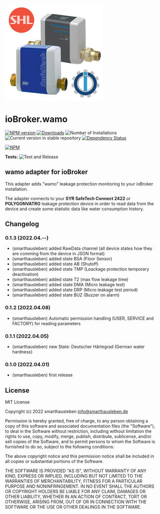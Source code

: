 ![Logo](admin/wamo.png)
# ioBroker.wamo

[![NPM version](https://img.shields.io/npm/v/iobroker.wamo.svg)](https://www.npmjs.com/package/iobroker.wamo)
[![Downloads](https://img.shields.io/npm/dm/iobroker.wamo.svg)](https://www.npmjs.com/package/iobroker.wamo)
![Number of Installations](https://iobroker.live/badges/wamo-installed.svg)
![Current version in stable repository](https://iobroker.live/badges/wamo-stable.svg)
[![Dependency Status](https://img.shields.io/david/smarthausleben/iobroker.wamo.svg)](https://david-dm.org/smarthausleben/iobroker.wamo)

[![NPM](https://nodei.co/npm/iobroker.wamo.png?downloads=true)](https://nodei.co/npm/iobroker.wamo/)

**Tests:** ![Test and Release](https://github.com/smarthausleben/ioBroker.wamo/workflows/Test%20and%20Release/badge.svg)

## wamo adapter for ioBroker

This adapter adds "wamo" leakage protection monitoring to your ioBroker installation.

The adapter connects to your **SYR SafeTech Connect 2422** or **POLYGONVATRO** leakage protection device in order to read data from the device and create some statistic data like water consumption history.


## Changelog

### 0.1.3 (2022.04.--)
* (smarthausleben) added RawData channel (all device states how they are comming from the device in JSON format)
* (smarthausleben) added state BSA (Floor Sensor)
* (smarthausleben) added state AB (Shutoff)
* (smarthausleben) added state TMP (Leackage protection temporary deactivation)
* (smarthausleben) added state T2 (max flow leakage time)
* (smarthausleben) added state DMA (Micro leakage test)
* (smarthausleben) added state DRP (Micro leakage test period)
* (smarthausleben) added state BUZ (Buzzer on alarm)

### 0.1.2 (2022.04.08)
* (smarthausleben) Automatic permission handling (USER, SERVICE and FACTORY) for reading parameters

### 0.1.1 (2022.04.05)
* (smarthausleben) new State: Deutscher Härtegrad (German water hardness)

### 0.1.0 (2022.04.01)
* (smarthausleben) first release

## License
MIT License

Copyright (c) 2022 smarthausleben <info@smarthausleben.de>

Permission is hereby granted, free of charge, to any person obtaining a copy
of this software and associated documentation files (the "Software"), to deal
in the Software without restriction, including without limitation the rights
to use, copy, modify, merge, publish, distribute, sublicense, and/or sell
copies of the Software, and to permit persons to whom the Software is
furnished to do so, subject to the following conditions:

The above copyright notice and this permission notice shall be included in all
copies or substantial portions of the Software.

THE SOFTWARE IS PROVIDED "AS IS", WITHOUT WARRANTY OF ANY KIND, EXPRESS OR
IMPLIED, INCLUDING BUT NOT LIMITED TO THE WARRANTIES OF MERCHANTABILITY,
FITNESS FOR A PARTICULAR PURPOSE AND NONINFRINGEMENT. IN NO EVENT SHALL THE
AUTHORS OR COPYRIGHT HOLDERS BE LIABLE FOR ANY CLAIM, DAMAGES OR OTHER
LIABILITY, WHETHER IN AN ACTION OF CONTRACT, TORT OR OTHERWISE, ARISING FROM,
OUT OF OR IN CONNECTION WITH THE SOFTWARE OR THE USE OR OTHER DEALINGS IN THE
SOFTWARE.
